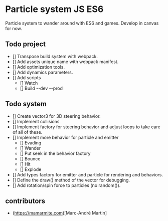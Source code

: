 # Particle system JS ES6
Particle system to wander around with ES6 and games. Develop in canvas for now.

## Todo project
- [] Transpose build system with webpack.
- [] Add assets unique name with webpack manifest.
- [] Add optimization tools.
- [] Add dynamics parameters.
- [] Add scripts 
    - [] Watch
    - [] Build --dev --prod

## Todo system
- [] Create vector3 for 3D steering behavior.
- [] Implement collisions
- [] Implement factory for steering behavior and adjust loops to take care of all of these.
- [] Implement more behavior for particle and emitter
    - [] Evading
    - [] Wander
    - [] Put seek in the behavior factory
    - [] Bounce
    - [] Hit
    - [] Explode
- [] Add types factory for emitter and particle for rendering and behaviors.
- [] Define the draw() method of the vector for debugging.
- [] Add rotation/spin force to particles (no random()).

## contributors
- (https://mamarmite.com)[Marc-André Martin]
